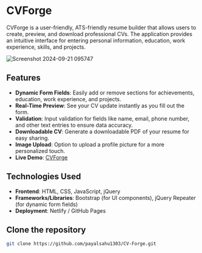 # CVForge

CVForge is a user-friendly, ATS-friendly resume builder that allows users to create, preview, and download professional CVs. The application provides an intuitive interface for entering personal information, education, work experience, skills, and projects.

![Screenshot 2024-09-21 095747](https://github.com/user-attachments/assets/44e86782-a822-41be-a38e-48efb1aadef8)


## Features

- **Dynamic Form Fields**: Easily add or remove sections for achievements, education, work experience, and projects.
- **Real-Time Preview**: See your CV update instantly as you fill out the form.
- **Validation**: Input validation for fields like name, email, phone number, and other text entries to ensure data accuracy.
- **Downloadable CV**: Generate a downloadable PDF of your resume for easy sharing.
- **Image Upload**: Option to upload a profile picture for a more personalized touch.
- **Live Demo**: [CVForge](https://cv-forge-web.netlify.app/)

## Technologies Used

- **Frontend**: HTML, CSS, JavaScript, jQuery
- **Frameworks/Libraries**: Bootstrap (for UI components), jQuery Repeater (for dynamic form fields)
- **Deployment**: Netlify / GitHub Pages

## Clone the repository
   ```bash
   git clone https://github.com/payalsahu1303/CV-Forge.git
